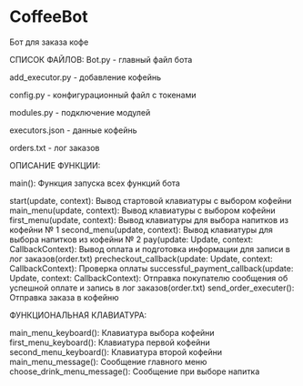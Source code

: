 # CoffeeBot
Бот для заказа кофе

СПИСОК ФАЙЛОВ:
  Bot.py - главный файл бота
  
  add_executor.py - добавление кофейнь
  
  config.py - конфигурационный файл с токенами
  
  modules.py - подключение модулей
  
  executors.json - данные кофейнь
  
  orders.txt - лог заказов
  

ОПИСАНИЕ ФУНКЦИИ:
  
  main(): Функция запуска всех функций бота
  
  start(update, context): Вывод стартовой клавиатуры с выбором кофейни
  main_menu(update, context): Вывод клавиатуры с выбором кофейни
  first_menu(update, context): Вывод клавиатуры для выбора напитков из кофейни № 1
  second_menu(update, context): Вывод клавиатуры для выбора напитков из кофейни № 2
  pay(update: Update, context: CallbackContext): Вывод оплата и подготовка информации для записи в лог заказов(order.txt)
  precheckout_callback(update: Update, context: CallbackContext): Проверка оплаты
  successful_payment_callback(update: Update, context: CallbackContext): Отправка покупателю сообщения об успешной оплате и запись в лог заказов(order.txt)
  send_order_executer(): Отправка заказа в кофейню
  
ФУНКЦИОНАЛЬНАЯ КЛАВИАТУРА: 

  main_menu_keyboard(): Клавиатура выбора кофейни
  first_menu_keyboard(): Клавиатура первой кофейни
  second_menu_keyboard(): Клавиатура второй кофейни
  main_menu_message(): Сообщение главного меню
  choose_drink_menu_message(): Сообщение при выборе напитка
